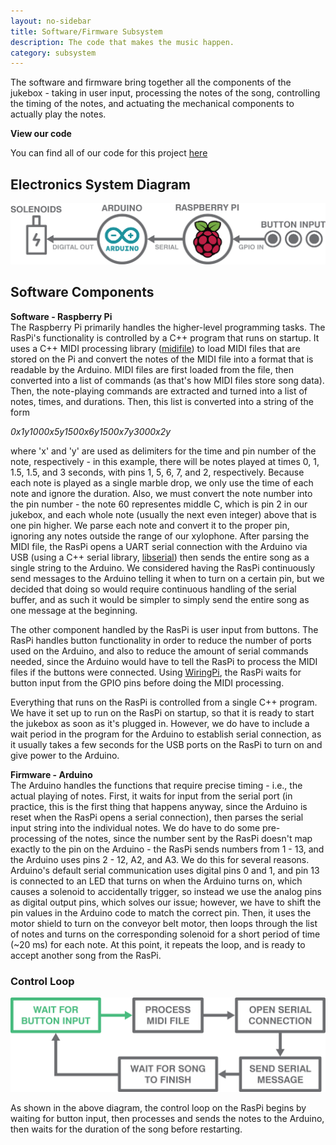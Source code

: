 ```yaml
---
layout: no-sidebar
title: Software/Firmware Subsystem
description: The code that makes the music happen.
category: subsystem
---
```


The software and firmware bring together all the components of the jukebox - taking in user input, processing the notes of the song, controlling the timing of the notes, and actuating the mechanical components to actually play the notes.

**View our code**

You can find all of our code for this project [here](https://github.com/mpbrucker/PoEJukeboxHeroes)

## Electronics System Diagram
![System diagram](images/SoftwareDiagram.png)
## Software Components

**Software - Raspberry Pi**  
The Raspberry Pi primarily handles the higher-level programming tasks. The RasPi's functionality is controlled by a C++ program that runs on startup. It uses a C++ MIDI processing library ([midifile](https://github.com/craigsapp/midifile)) to load MIDI files that are stored on the Pi and convert the notes of the MIDI file into a format that is readable by the Arduino. MIDI files are first loaded from the file, then converted into a list of commands (as that's how MIDI files store song data). Then, the note-playing commands are extracted and turned into a list of notes, times, and durations. Then, this list is converted into a string of the form

*0x1y1000x5y1500x6y1500x7y3000x2y*

where 'x' and 'y' are used as delimiters for the time and pin number of the note, respectively - in this example, there will be notes played at times 0, 1, 1.5, 1.5, and 3 seconds, with pins 1, 5, 6, 7, and 2, respectively. Because each note is played as a single marble drop, we only use the time of each note and ignore the duration. Also, we must convert the note number into the pin number - the note 60 representes middle C, which is pin 2 in our jukebox, and each whole note (usually the next even integer) above that is one pin higher. We parse each note and convert it to the proper pin, ignoring any notes outside the range of our xylophone. After parsing the MIDI file, the RasPi opens a UART serial connection with the Arduino via USB (using a C++ serial library, [libserial](https://github.com/crayzeewulf/libserial)) then sends the entire song as a single string to the Arduino. We considered having the RasPi continuously send messages to the Arduino telling it when to turn on a certain pin, but we decided that doing so would require continuous handling of the serial buffer, and as such it would be simpler to simply send the entire song as one message at the beginning.

The other component handled by the RasPi is user input from buttons. The RasPi handles button functionality in order to reduce the number of ports used on the Arduino, and also to reduce the amount of serial commands needed, since the Arduino would have to tell the RasPi to process the MIDI files if the buttons were connected. Using [WiringPi](https://github.com/WiringPi/WiringPi), the RasPi waits for button input from the GPIO pins before doing the MIDI processing.

Everything that runs on the RasPi is controlled from a single C++ program. We have it set up to run on the RasPi on startup, so that it is ready to start the jukebox as soon as it's plugged in. However, we do have to include a wait period in the program for the Arduino to establish serial connection, as it usually takes a few seconds for the USB ports on the RasPi to turn on and give power to the Arduino.

**Firmware - Arduino**  
The Arduino handles the functions that require precise timing - i.e., the actual playing of notes. First, it waits for input from the serial port (in practice, this is the first thing that happens anyway, since the Arduino is reset when the RasPi opens a serial connection), then parses the serial input string into the individual notes. We do have to do some pre-processing of the notes, since the number sent by the RasPi doesn't map exactly to the pin on the Arduino - the RasPi sends numbers from 1 - 13, and the Arduino uses pins 2 - 12, A2, and A3. We do this for several reasons. Arduino's default serial communication uses digital pins 0 and 1, and pin 13 is connected to an LED that turns on when the Arduino turns on, which causes a solenoid to accidentally trigger, so instead we use the analog pins as digital output pins, which solves our issue; however, we have to shift the pin values in the Arduino code to match the correct pin. Then, it uses the motor shield to turn on the conveyor belt motor, then loops through the list of notes and turns on the corresponding solenoid for a short period of time (~20 ms) for each note. At this point, it repeats the loop, and is ready to accept another song from the RasPi.

### Control Loop

![Control loop.](images/ControlDiagram.png)

As shown in the above diagram, the control loop on the RasPi begins by waiting for button input, then processes and sends the notes to the Arduino, then waits for the duration of the song before restarting.
